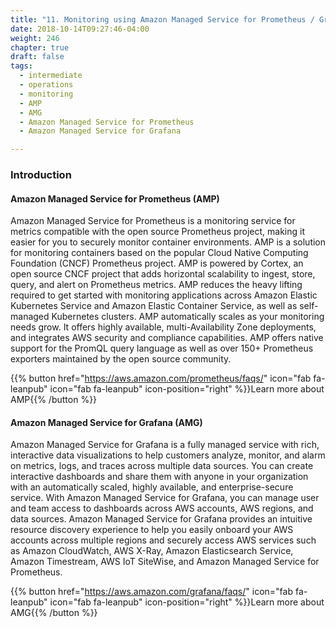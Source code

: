 ```yaml
---
title: "11. Monitoring using Amazon Managed Service for Prometheus / Grafana"
date: 2018-10-14T09:27:46-04:00
weight: 246
chapter: true
draft: false
tags:
  - intermediate
  - operations
  - monitoring
  - AMP
  - AMG
  - Amazon Managed Service for Prometheus
  - Amazon Managed Service for Grafana

---
```

### Introduction
#### Amazon Managed Service for Prometheus (AMP) 
Amazon Managed Service for Prometheus is a monitoring service for metrics compatible with the open source Prometheus project, making it easier for you to securely monitor container environments. AMP is a solution for monitoring containers based on the popular Cloud Native Computing Foundation (CNCF) Prometheus project. AMP is powered by Cortex, an open source CNCF project that adds horizontal scalability to ingest, store, query, and alert on Prometheus metrics. AMP reduces the heavy lifting required to get started with monitoring applications across Amazon Elastic Kubernetes Service and Amazon Elastic Container Service, as well as self-managed Kubernetes clusters. AMP automatically scales as your monitoring needs grow. It offers highly available, multi-Availability Zone deployments, and integrates AWS security and compliance capabilities. AMP offers native support for the PromQL query language as well as over 150+ Prometheus exporters maintained by the open source community.


{{% button href="https://aws.amazon.com/prometheus/faqs/" icon="fab fa-leanpub" icon="fab fa-leanpub" icon-position="right"  %}}Learn more about AMP{{% /button %}}



#### Amazon Managed Service for Grafana (AMG)

Amazon Managed Service for Grafana is a fully managed service with rich, interactive data visualizations to help customers analyze, monitor, and alarm on metrics, logs, and traces across multiple data sources. You can create interactive dashboards and share them with anyone in your organization with an automatically scaled, highly available, and enterprise-secure service. With Amazon Managed Service for Grafana, you can manage user and team access to dashboards across AWS accounts, AWS regions, and data sources. Amazon Managed Service for Grafana provides an intuitive resource discovery experience to help you easily onboard your AWS accounts across multiple regions and securely access AWS services such as Amazon CloudWatch, AWS X-Ray, Amazon Elasticsearch Service, Amazon Timestream, AWS IoT SiteWise, and Amazon Managed Service for Prometheus.


{{% button href="https://aws.amazon.com/grafana/faqs/" icon="fab fa-leanpub" icon="fab fa-leanpub" icon-position="right"  %}}Learn more about AMG{{% /button %}}